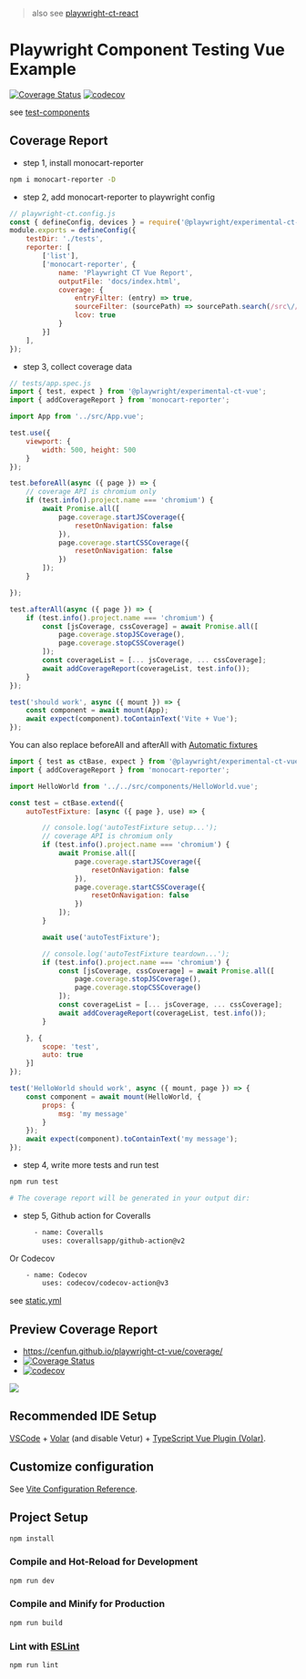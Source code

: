 > also see [playwright-ct-react](https://github.com/cenfun/playwright-ct-react)

# Playwright Component Testing Vue Example 

[![Coverage Status](https://coveralls.io/repos/github/cenfun/playwright-ct-vue/badge.svg?branch=main)](https://coveralls.io/github/cenfun/playwright-ct-vue?branch=main)
[![codecov](https://codecov.io/gh/cenfun/playwright-ct-vue/branch/main/graph/badge.svg?token=D5LIE37F1K)](https://codecov.io/gh/cenfun/playwright-ct-vue)

see [test-components](https://playwright.dev/docs/test-components)

## Coverage Report
- step 1, install monocart-reporter
```sh
npm i monocart-reporter -D
```
- step 2, add monocart-reporter to playwright config
```js
// playwright-ct.config.js
const { defineConfig, devices } = require('@playwright/experimental-ct-vue');
module.exports = defineConfig({
    testDir: './tests',
    reporter: [
        ['list'],
        ['monocart-reporter', {
            name: 'Playwright CT Vue Report',
            outputFile: 'docs/index.html',
            coverage: {
                entryFilter: (entry) => true,
                sourceFilter: (sourcePath) => sourcePath.search(/src\//) !== -1,
                lcov: true
            }
        }]
    ],
});
```
- step 3, collect coverage data
```js
// tests/app.spec.js
import { test, expect } from '@playwright/experimental-ct-vue';
import { addCoverageReport } from 'monocart-reporter';

import App from '../src/App.vue';

test.use({
    viewport: {
        width: 500, height: 500
    }
});

test.beforeAll(async ({ page }) => {
    // coverage API is chromium only
    if (test.info().project.name === 'chromium') {
        await Promise.all([
            page.coverage.startJSCoverage({
                resetOnNavigation: false
            }),
            page.coverage.startCSSCoverage({
                resetOnNavigation: false
            })
        ]);
    }

});

test.afterAll(async ({ page }) => {
    if (test.info().project.name === 'chromium') {
        const [jsCoverage, cssCoverage] = await Promise.all([
            page.coverage.stopJSCoverage(),
            page.coverage.stopCSSCoverage()
        ]);
        const coverageList = [... jsCoverage, ... cssCoverage];
        await addCoverageReport(coverageList, test.info());
    }
});

test('should work', async ({ mount }) => {
    const component = await mount(App);
    await expect(component).toContainText('Vite + Vue');
});
```
You can also replace beforeAll and afterAll with [Automatic fixtures](https://playwright.dev/docs/test-fixtures#automatic-fixtures)
```js
import { test as ctBase, expect } from '@playwright/experimental-ct-vue';
import { addCoverageReport } from 'monocart-reporter';

import HelloWorld from '../../src/components/HelloWorld.vue';

const test = ctBase.extend({
    autoTestFixture: [async ({ page }, use) => {

        // console.log('autoTestFixture setup...');
        // coverage API is chromium only
        if (test.info().project.name === 'chromium') {
            await Promise.all([
                page.coverage.startJSCoverage({
                    resetOnNavigation: false
                }),
                page.coverage.startCSSCoverage({
                    resetOnNavigation: false
                })
            ]);
        }

        await use('autoTestFixture');

        // console.log('autoTestFixture teardown...');
        if (test.info().project.name === 'chromium') {
            const [jsCoverage, cssCoverage] = await Promise.all([
                page.coverage.stopJSCoverage(),
                page.coverage.stopCSSCoverage()
            ]);
            const coverageList = [... jsCoverage, ... cssCoverage];
            await addCoverageReport(coverageList, test.info());
        }

    }, {
        scope: 'test',
        auto: true
    }]
});

test('HelloWorld should work', async ({ mount, page }) => {
    const component = await mount(HelloWorld, {
        props: {
            msg: 'my message'
        }
    });
    await expect(component).toContainText('my message');
});
```

- step 4, write more tests and run test
```sh
npm run test

# The coverage report will be generated in your output dir: 
```

- step 5, Github action for Coveralls
```sh
      - name: Coveralls
        uses: coverallsapp/github-action@v2
```
Or Codecov
```sh
    - name: Codecov
        uses: codecov/codecov-action@v3
```

see [static.yml](/.github/workflows/static.yml)

## Preview Coverage Report
- https://cenfun.github.io/playwright-ct-vue/coverage/
- [![Coverage Status](https://coveralls.io/repos/github/cenfun/playwright-ct-vue/badge.svg?branch=main)](https://coveralls.io/github/cenfun/playwright-ct-vue?branch=main)
- [![codecov](https://codecov.io/gh/cenfun/playwright-ct-vue/branch/main/graph/badge.svg?token=D5LIE37F1K)](https://codecov.io/gh/cenfun/playwright-ct-vue)

 ![](https://codecov.io/gh/cenfun/playwright-ct-vue/branch/main/graphs/tree.svg?token=D5LIE37F1K)


## Recommended IDE Setup

[VSCode](https://code.visualstudio.com/) + [Volar](https://marketplace.visualstudio.com/items?itemName=Vue.volar) (and disable Vetur) + [TypeScript Vue Plugin (Volar)](https://marketplace.visualstudio.com/items?itemName=Vue.vscode-typescript-vue-plugin).

## Customize configuration

See [Vite Configuration Reference](https://vitejs.dev/config/).

## Project Setup

```sh
npm install
```

### Compile and Hot-Reload for Development

```sh
npm run dev
```

### Compile and Minify for Production

```sh
npm run build
```

### Lint with [ESLint](https://eslint.org/)

```sh
npm run lint
```
